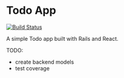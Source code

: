 Todo App
==

[![Build Status](https://travis-ci.org/golmansax/chalk-todo.svg?branch=master)](https://travis-ci.org/golmansax/chalk-todo)

A simple Todo app built with Rails and React.

TODO:
* create backend models
* test coverage
